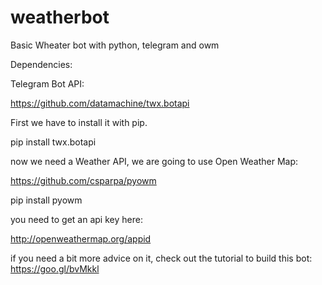 # weatherbot
Basic Wheater bot with python, telegram and owm

Dependencies:

Telegram Bot API:

https://github.com/datamachine/twx.botapi

First we have to install it with pip.

pip install twx.botapi

now we need a Weather API, we are going to use Open Weather Map:

https://github.com/csparpa/pyowm

pip install pyowm

you need to get an api key here:

http://openweathermap.org/appid

if you need a bit more advice on it, check out the tutorial to build this bot:
https://goo.gl/bvMkkl

